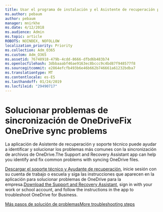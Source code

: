 ```yaml
---
title: Usar el programa de instalación y el Asistente de recuperación para solucionar problemas de OneDrive para la empresa
ms.author: pebaum
author: pebaum
manager: mnirkhe
ms.date: 4/12/2018
ms.audience: Admin
ms.topic: article
ROBOTS: NOINDEX, NOFOLLOW
localization_priority: Priority
ms.collection: Adm_O365
ms.custom: Adm_O365
ms.assetid: 76748918-479b-4cdd-8666-dfbd6b483b74
ms.openlocfilehash: 3dbbaaabf46ae9163ec8bccc9c4bd87f948577f8
ms.sourcegitcommit: e2864efcfb493b6e46b662b746661a61232bdba7
ms.translationtype: MT
ms.contentlocale: es-ES
ms.lasthandoff: 01/24/2019
ms.locfileid: "29490717"
---
```

# <a name="fix-onedrive-sync-problems"></a><span data-ttu-id="2c23f-102">Solucionar problemas de sincronización de OneDrive</span><span class="sxs-lookup"><span data-stu-id="2c23f-102">Fix OneDrive sync problems</span></span>

<span data-ttu-id="2c23f-103">La aplicación de Asistente de recuperación y soporte técnico puede ayudar a identificar y solucionar los problemas más comunes con la sincronización de archivos de OneDrive.</span><span class="sxs-lookup"><span data-stu-id="2c23f-103">The Support and Recovery Assistant app can help you identify and fix common problems with syncing OneDrive files.</span></span> 
  
<span data-ttu-id="2c23f-104">[Descargar el soporte técnico y Ayudante de recuperación](https://aka.ms/sara), inicie sesión con su cuenta de trabajo o escuela y siga las instrucciones que aparecen en la aplicación para solucionar problemas de OneDrive para la empresa.</span><span class="sxs-lookup"><span data-stu-id="2c23f-104">[Download the Support and Recovery Assistant](https://aka.ms/sara), sign in with your work or school account, and follow the instructions in the app to troubleshoot OneDrive for Business.</span></span> 
  
[<span data-ttu-id="2c23f-105">Más pasos de solución de problemas</span><span class="sxs-lookup"><span data-stu-id="2c23f-105">More troubleshooting steps</span></span>](https://go.microsoft.com/fwlink/?linkid=872097)
  


